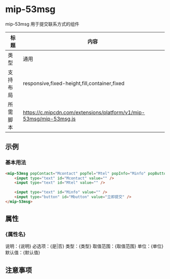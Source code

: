 # mip-53msg

mip-53msg 用于提交联系方式的组件

标题|内容
----|----
类型|通用
支持布局|responsive,fixed-height,fill,container,fixed
所需脚本|https://c.mipcdn.com/extensions/platform/v1/mip-53msg/mip-53msg.js

## 示例

### 基本用法

```html
<mip-53msg popContact="Mcontact" popTel="Mtel" popInfo="Minfo" popButton="Mbutton" projectId="123">
	<input type="text" id="Mcontact" value="" />    
    <input type="text" id="Mtel" value="" />
   
    <input type="text" id="Minfo" value="" />
    <input type="button" id="Mbutton" value="立即提交" />
</mip-53msg>
```
## 属性

### {属性名}

说明：{说明}
必选项：{是|否}
类型：{类型}
取值范围：{取值范围}
单位：{单位}
默认值：{默认值}

## 注意事项

